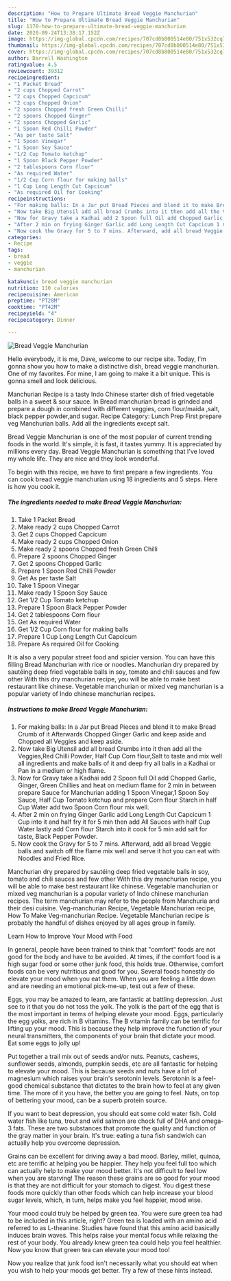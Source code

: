 ```yaml
---
description: "How to Prepare Ultimate Bread Veggie Manchurian"
title: "How to Prepare Ultimate Bread Veggie Manchurian"
slug: 1170-how-to-prepare-ultimate-bread-veggie-manchurian
date: 2020-09-24T13:38:17.152Z
image: https://img-global.cpcdn.com/recipes/707cd8b800514e80/751x532cq70/bread-veggie-manchurian-recipe-main-photo.jpg
thumbnail: https://img-global.cpcdn.com/recipes/707cd8b800514e80/751x532cq70/bread-veggie-manchurian-recipe-main-photo.jpg
cover: https://img-global.cpcdn.com/recipes/707cd8b800514e80/751x532cq70/bread-veggie-manchurian-recipe-main-photo.jpg
author: Darrell Washington
ratingvalue: 4.5
reviewcount: 39312
recipeingredient:
- "1 Packet Bread"
- "2 cups Chopped Carrot"
- "2 cups Chopped Capcicum"
- "2 cups Chopped Onion"
- "2 spoons Chopped fresh Green Chilli"
- "2 spoons Chopped Ginger"
- "2 spoons Chopped Garlic"
- "1 Spoon Red Chilli Powder"
- "As per taste Salt"
- "1 Spoon Vinegar"
- "1 Spoon Soy Sauce"
- "1/2 Cup Tomato ketchup"
- "1 Spoon Black Pepper Powder"
- "2 tablespoons Corn flour"
- "As required Water"
- "1/2 Cup Corn flour for making balls"
- "1 Cup Long Length Cut Capcicum"
- "As required Oil for Cooking"
recipeinstructions:
- "For making balls: In a Jar put Bread Pieces and blend it to make Bread Crumb of it Afterwards Chopped Ginger Garlic and keep aside and Chopped all Veggies and keep aside."
- "Now take Big Utensil add all bread Crumbs into it then add all the Veggies,Red Chilli Powder, Half Cup Corn flour,Salt to taste and mix well all ingredients and make balls of it and deep fry all balls in a Kadhai or Pan in a medium or high flame."
- "Now for Gravy take a Kadhai add 2 Spoon full Oil add Chopped Garlic, Ginger, Green Chillies and heat on medium flame for 2 min in between prepare Sauce for Manchurian adding 1 Spoon Vinegar,1 Spoon Soy Sauce, Half Cup Tomato ketchup and prepare Corn flour Starch in half Cup Water add two Spoon Corn flour mix well."
- "After 2 min on frying Ginger Garlic add Long Length Cut Capcicum 1 Cup into it and half fry it for 5 min then add All Sauces with half Cup Water lastly add Corn flour Starch into it cook for 5 min add salt for taste, Black Pepper Powder."
- "Now cook the Gravy for 5 to 7 mins. Afterward, add all bread Veggie balls and switch off the flame mix well and serve it hot you can eat with Noodles and Fried Rice."
categories:
- Recipe
tags:
- bread
- veggie
- manchurian

katakunci: bread veggie manchurian 
nutrition: 110 calories
recipecuisine: American
preptime: "PT28M"
cooktime: "PT42M"
recipeyield: "4"
recipecategory: Dinner

---
```



![Bread Veggie Manchurian](https://img-global.cpcdn.com/recipes/707cd8b800514e80/751x532cq70/bread-veggie-manchurian-recipe-main-photo.jpg)

Hello everybody, it is me, Dave, welcome to our recipe site. Today, I'm gonna show you how to make a distinctive dish, bread veggie manchurian. One of my favorites. For mine, I am going to make it a bit unique. This is gonna smell and look delicious.

Manchurian Recipe is a tasty Indo Chinese starter dish of fried vegetable balls in a sweet &amp; sour sauce. In Bread manchurian bread is grinded and prepare a dough in combined with different veggies, corn flour/maida ,salt, black pepper powder,and sugar. Recipe Category: Lunch Prep First prepare veg Manchurian balls. Add all the ingredients except salt.

Bread Veggie Manchurian is one of the most popular of current trending foods in the world. It's simple, it is fast, it tastes yummy. It is appreciated by millions every day. Bread Veggie Manchurian is something that I've loved my whole life. They are nice and they look wonderful.


To begin with this recipe, we have to first prepare a few ingredients. You can cook bread veggie manchurian using 18 ingredients and 5 steps. Here is how you cook it.

<!--inarticleads1-->

##### The ingredients needed to make Bread Veggie Manchurian:

1. Take 1 Packet Bread
1. Make ready 2 cups Chopped Carrot
1. Get 2 cups Chopped Capcicum
1. Make ready 2 cups Chopped Onion
1. Make ready 2 spoons Chopped fresh Green Chilli
1. Prepare 2 spoons Chopped Ginger
1. Get 2 spoons Chopped Garlic
1. Prepare 1 Spoon Red Chilli Powder
1. Get As per taste Salt
1. Take 1 Spoon Vinegar
1. Make ready 1 Spoon Soy Sauce
1. Get 1/2 Cup Tomato ketchup
1. Prepare 1 Spoon Black Pepper Powder
1. Get 2 tablespoons Corn flour
1. Get As required Water
1. Get 1/2 Cup Corn flour for making balls
1. Prepare 1 Cup Long Length Cut Capcicum
1. Prepare As required Oil for Cooking


It is also a very popular street food and spicier version. You can have this filling Bread Manchurian with rice or noodles. Manchurian dry prepared by sautéing deep fried vegetable balls in soy, tomato and chili sauces and few other With this dry manchurian recipe, you will be able to make best restaurant like chinese. Vegetable manchurian or mixed veg manchurian is a popular variety of Indo chinese manchurian recipes. 

<!--inarticleads2-->

##### Instructions to make Bread Veggie Manchurian:

1. For making balls: In a Jar put Bread Pieces and blend it to make Bread Crumb of it Afterwards Chopped Ginger Garlic and keep aside and Chopped all Veggies and keep aside.
1. Now take Big Utensil add all bread Crumbs into it then add all the Veggies,Red Chilli Powder, Half Cup Corn flour,Salt to taste and mix well all ingredients and make balls of it and deep fry all balls in a Kadhai or Pan in a medium or high flame.
1. Now for Gravy take a Kadhai add 2 Spoon full Oil add Chopped Garlic, Ginger, Green Chillies and heat on medium flame for 2 min in between prepare Sauce for Manchurian adding 1 Spoon Vinegar,1 Spoon Soy Sauce, Half Cup Tomato ketchup and prepare Corn flour Starch in half Cup Water add two Spoon Corn flour mix well.
1. After 2 min on frying Ginger Garlic add Long Length Cut Capcicum 1 Cup into it and half fry it for 5 min then add All Sauces with half Cup Water lastly add Corn flour Starch into it cook for 5 min add salt for taste, Black Pepper Powder.
1. Now cook the Gravy for 5 to 7 mins. Afterward, add all bread Veggie balls and switch off the flame mix well and serve it hot you can eat with Noodles and Fried Rice.


Manchurian dry prepared by sautéing deep fried vegetable balls in soy, tomato and chili sauces and few other With this dry manchurian recipe, you will be able to make best restaurant like chinese. Vegetable manchurian or mixed veg manchurian is a popular variety of Indo chinese manchurian recipes. The term manchurian may refer to the people from Manchuria and their desi cuisine. Veg-manchurian Recipe, Vegetable Manchurian recipe, How To Make Veg-manchurian Recipe. Vegetable Manchurian recipe is probably the handful of dishes enjoyed by all ages group in family. 

Learn How to Improve Your Mood with Food


In general, people have been trained to think that "comfort" foods are not good for the body and have to be avoided. At times, if the comfort food is a high sugar food or some other junk food, this holds true. Otherwise, comfort foods can be very nutritious and good for you. Several foods honestly do elevate your mood when you eat them. When you are feeling a little down and are needing an emotional pick-me-up, test out a few of these.

Eggs, you may be amazed to learn, are fantastic at battling depression. Just see to it that you do not toss the yolk. The yolk is the part of the egg that is the most important in terms of helping elevate your mood. Eggs, particularly the egg yolks, are rich in B vitamins. The B vitamin family can be terrific for lifting up your mood. This is because they help improve the function of your neural transmitters, the components of your brain that dictate your mood. Eat some eggs to jolly up!

Put together a trail mix out of seeds and/or nuts. Peanuts, cashews, sunflower seeds, almonds, pumpkin seeds, etc are all fantastic for helping to elevate your mood. This is because seeds and nuts have a lot of magnesium which raises your brain's serotonin levels. Serotonin is a feel-good chemical substance that dictates to the brain how to feel at any given time. The more of it you have, the better you are going to feel. Nuts, on top of bettering your mood, can be a superb protein source.

If you want to beat depression, you should eat some cold water fish. Cold water fish like tuna, trout and wild salmon are chock full of DHA and omega-3 fats. These are two substances that promote the quality and function of the gray matter in your brain. It's true: eating a tuna fish sandwich can actually help you overcome depression. 

Grains can be excellent for driving away a bad mood. Barley, millet, quinoa, etc are terrific at helping you be happier. They help you feel full too which can actually help to make your mood better. It's not difficult to feel low when you are starving! The reason these grains are so good for your mood is that they are not difficult for your stomach to digest. You digest these foods more quickly than other foods which can help increase your blood sugar levels, which, in turn, helps make you feel happier, mood wise.

Your mood could truly be helped by green tea. You were sure green tea had to be included in this article, right? Green tea is loaded with an amino acid referred to as L-theanine. Studies have found that this amino acid basically induces brain waves. This helps raise your mental focus while relaxing the rest of your body. You already knew green tea could help you feel healthier. Now you know that green tea can elevate your mood too!

Now you realize that junk food isn't necessarily what you should eat when you wish to help your moods get better. Try  a few  of  these  hints  instead.

